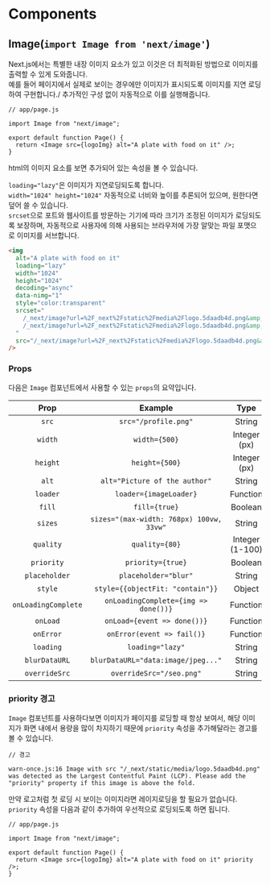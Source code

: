 # Components

## Image(`import Image from 'next/image'`)

Next.js에서는 특별한 내장 이미지 요소가 있고 이것은 더 최적화된 방법으로 이미지를 출력할 수 있게 도와줍니다.\
예를 들어 페이지에서 실제로 보이는 경우에만 이미지가 표시되도록 이미지를 지연 로딩하여 구현합니다./
추가적인 구성 없이 자동적으로 이를 실행해줍니다.

```tsx
// app/page.js

import Image from "next/image";

export default function Page() {
  return <Image src={logoImg} alt="A plate with food on it" />;
}
```

html의 이미지 요소를 보면 추가되어 있는 속성을 볼 수 있습니다.

`loading="lazy"`은 이미지가 지연로딩되도록 합니다.\
`width="1024" height="1024"` 자동적으로 너비와 높이를 추론되어 있으며, 원한다면 덮어 쓸 수 있습니다.\
`srcset`으로 포트와 웹사이트를 방문하는 기기에 따라 크기가 조정된 이미지가 로딩되도록 보장하며, 자동적으로 사용자에 의해 사용되는 브라우저에 가장 알맞는 파일 포맷으로 이미지를 서브합니다.

```html
<img
  alt="A plate with food on it"
  loading="lazy"
  width="1024"
  height="1024"
  decoding="async"
  data-nimg="1"
  style="color:transparent"
  srcset="
    /_next/image?url=%2F_next%2Fstatic%2Fmedia%2Flogo.5daadb4d.png&amp;w=1080&amp;q=75 1x,
    /_next/image?url=%2F_next%2Fstatic%2Fmedia%2Flogo.5daadb4d.png&amp;w=2048&amp;q=75 2x
  "
  src="/_next/image?url=%2F_next%2Fstatic%2Fmedia%2Flogo.5daadb4d.png&amp;w=2048&amp;q=75"
/>
```

### Props

다음은 `Image` 컴포넌트에서 사용할 수 있는 `props`의 요약입니다.

|        Prop         |                 Example                  |      Type       |   Status   |
| :-----------------: | :--------------------------------------: | :-------------: | :--------: |
|        `src`        |           `src="/profile.png"`           |     String      |  Required  |
|       `width`       |              `width={500}`               |  Integer (px)   |  Required  |
|      `height`       |              `height={500}`              |  Integer (px)   |  Required  |
|        `alt`        |      `alt="Picture of the author"`       |     String      |  Required  |
|      `loader`       |          `loader={imageLoader}`          |    Function     |     -      |
|       `fill`        |              `fill={true}`               |     Boolean     |     -      |
|       `sizes`       | `sizes="(max-width: 768px) 100vw, 33vw"` |     String      |     -      |
|      `quality`      |              `quality={80}`              | Integer (1-100) |     -      |
|     `priority`      |            `priority={true}`             |     Boolean     |     -      |
|    `placeholder`    |           `placeholder="blur"`           |     String      |     -      |
|       `style`       |     `style={{objectFit: "contain"}}`     |     Object      |     -      |
| `onLoadingComplete` |   `onLoadingComplete={img => done())}`   |    Function     | Deprecated |
|      `onLoad`       |       `onLoad={event => done())}`        |    Function     |     -      |
|      `onError`      |        `onError(event => fail()}`        |    Function     |     -      |
|      `loading`      |             `loading="lazy"`             |     String      |     -      |
|    `blurDataURL`    |    `blurDataURL="data:image/jpeg..."`    |     String      |     -      |
|    `overrideSrc`    |         `overrideSrc="/seo.png"`         |     String      |     -      |

### priority 경고

`Image` 컴포넌트를 사용하다보면 이미지가 페이지를 로딩할 때 항상 보여서, 해당 이미지가 화면 내에서 용량을 많이 차지하기 때문에 `priority` 속성을 추가해달라는 경고를 볼 수 있습니다.

```plaintext
// 경고

warn-once.js:16 Image with src "/_next/static/media/logo.5daadb4d.png" was detected as the Largest Contentful Paint (LCP). Please add the "priority" property if this image is above the fold.
```

만약 로고처럼 첫 로딩 시 보이는 이미지라면 레이지로딩을 할 필요가 없습니다.\
`priority` 속성을 다음과 같이 추가하여 우선적으로 로딩되도록 하면 됩니다.

```tsx
// app/page.js

import Image from "next/image";

export default function Page() {
  return <Image src={logoImg} alt="A plate with food on it" priority />;
}
```
